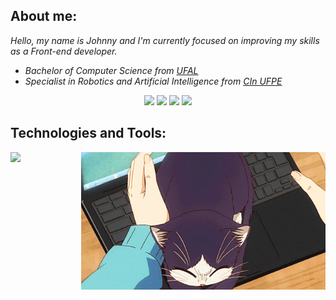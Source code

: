 <h2>About me:</h2>
<p><em>Hello, my name is Johnny and I'm currently focused on improving my skills as a Front-end developer.</em></p>

<ul>
  <li><em>Bachelor of Computer Science from <a href="https://ufal.br/">UFAL<a/></em></li>
  <li><em>Specialist in Robotics and Artificial Intelligence from <a href="https://residenciarobotica.cin.ufpe.br/">CIn UFPE</a></em></li>
</ul>


<div align="center">
  <a href="https://www.linkedin.com/in/johnny-cleiton-8497b0254/" alt="linkedin" target="_blank">
  <img src="https://img.shields.io/badge/LinkedIn-0077B5?style=for-the-badge&logo=linkedin&logoColor=white"></a>
  <a href="https://www.behance.net/johnnycleiton/projects" alt="behance" target="_blank">
  <img src="https://img.shields.io/badge/Behance-0054F7?style=for-the-badge&logo=behance&logoColor=white"></a>
  <a href="https://dribbble.com/" alt="dribbble" target="_blank">
  <img src="https://img.shields.io/badge/Dribbble-EA4C89?style=for-the-badge&logo=dribbble&logoColor=white"></a>
  <a href="https://medium.com/@johnnycleiton" alt="medium" target="_blank">
  <img src="https://img.shields.io/badge/Medium-12100E?style=for-the-badge&logo=medium&logoColor=white"></a>
</div>


<h2>Technologies and Tools:</h2>

<div align="center">
  <img align="right" height="220" alt="coding-time" src="assets/anime-cat.gif">
  <p align="left">
    <a href="https://skillicons.dev">
      <img src="https://skillicons.dev/icons?i=js,css,html,react,figma,ps,ai,vscode,github,git,mysql,py,processing,latex&perline=7"/>
    </a>
  </p>
</div>

